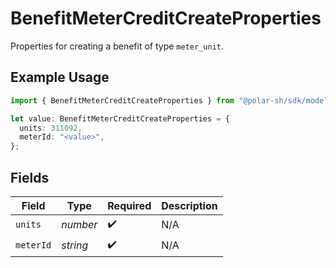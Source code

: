 # BenefitMeterCreditCreateProperties

Properties for creating a benefit of type `meter_unit`.

## Example Usage

```typescript
import { BenefitMeterCreditCreateProperties } from "@polar-sh/sdk/models/components/benefitmetercreditcreateproperties.js";

let value: BenefitMeterCreditCreateProperties = {
  units: 311092,
  meterId: "<value>",
};
```

## Fields

| Field              | Type               | Required           | Description        |
| ------------------ | ------------------ | ------------------ | ------------------ |
| `units`            | *number*           | :heavy_check_mark: | N/A                |
| `meterId`          | *string*           | :heavy_check_mark: | N/A                |